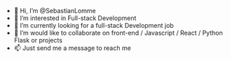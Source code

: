 - 👋 Hi, I’m @SebastianLomme
- 👀 I’m interested in Full-stack Development
- 🌱 I’m currently looking for a full-stack Development job
- 💞️ I’m would like to collaborate on front-end / Javascript / React / Python Flask or projects
- 📫 Just send me a message to reach me

<!---
SebastianLomme/SebastianLomme is a ✨ special ✨ repository because its `README.md` (this file) appears on your GitHub profile.
You can click the Preview link to take a look at your changes.
--->
